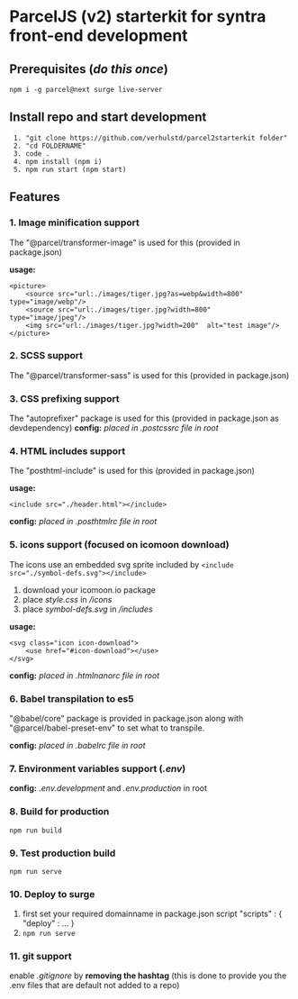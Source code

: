 # ParcelJS (v2) starterkit for syntra front-end development

## Prerequisites (_do this once_)

    npm i -g parcel@next surge live-server

## Install repo and start development

     1. "git clone https://github.com/verhulstd/parcel2starterkit folder"
     2. "cd FOLDERNAME"
     3. code .
     4. npm install (npm i)
     5. npm run start (npm start)

## Features

### 1. Image minification support

The "@parcel/transformer-image" is used for this (provided in package.json)

**usage:**

    <picture>
        <source src="url:./images/tiger.jpg?as=webp&width=800" type="image/webp"/>
        <source src="url:./images/tiger.jpg?width=800"  type="image/jpeg"/>
        <img src="url:./images/tiger.jpg?width=200"  alt="test image"/>
    </picture>

### 2. SCSS support

The "@parcel/transformer-sass" is used for this (provided in package.json)

### 3. CSS prefixing support

The "autoprefixer" package is used for this (provided in package.json as devdependency)
**config:** _placed in .postcssrc file in root_

### 4. HTML includes support

The "posthtml-include" is used for this (provided in package.json)

**usage:**

    <include src="./header.html"></include>

**config:** _placed in .posthtmlrc file in root_

### 5. icons support (focused on icomoon download)

The icons use an embedded svg sprite included by `<include src="./symbol-defs.svg"></include>`

1.  download your icomoon.io package
2.  place _style.css_ in _/icons_
3.  place _symbol-defs.svg_ in _/includes_

**usage:**

    <svg class="icon icon-download">
        <use href="#icon-download"></use>
    </svg>

**config:** _placed in .htmlnanorc file in root_

### 6. Babel transpilation to es5

"@babel/core" package is provided in package.json along with "@parcel/babel-preset-env" to set what to transpile.

**config:** _placed in .babelrc file in root_

### 7. Environment variables support (_.env_)

**config:** _.env.development_ and _.env.production_ in root

### 8. Build for production

    npm run build

### 9. Test production build

    npm run serve

### 10. Deploy to surge

1. first set your required domainname in package.json script "scripts" : { "deploy" : ... }
2. `npm run serve`

### 11. git support

enable _.gitignore_ by **removing the hashtag** (this is done to provide you the .env files that are default not added to a repo)
